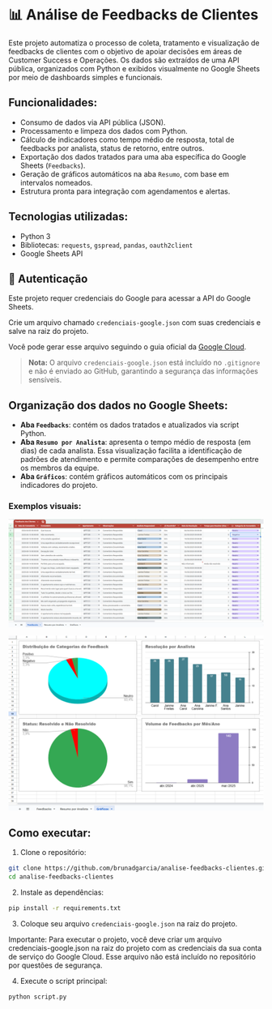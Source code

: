 # 📊 Análise de Feedbacks de Clientes

Este projeto automatiza o processo de coleta, tratamento e visualização de feedbacks de clientes com o objetivo de apoiar decisões em áreas de Customer Success e Operações. Os dados são extraídos de uma API pública, organizados com Python e exibidos visualmente no Google Sheets por meio de dashboards simples e funcionais.

## Funcionalidades:

- Consumo de dados via API pública (JSON).
- Processamento e limpeza dos dados com Python.
- Cálculo de indicadores como tempo médio de resposta, total de feedbacks por analista, status de retorno, entre outros.
- Exportação dos dados tratados para uma aba específica do Google Sheets (`Feedbacks`).
- Geração de gráficos automáticos na aba `Resumo`, com base em intervalos nomeados.
- Estrutura pronta para integração com agendamentos e alertas.

## Tecnologias utilizadas:

- Python 3
- Bibliotecas: `requests`, `gspread`, `pandas`, `oauth2client`
- Google Sheets API

## 🔐 Autenticação

Este projeto requer credenciais do Google para acessar a API do Google Sheets.

Crie um arquivo chamado `credenciais-google.json` com suas credenciais e salve na raiz do projeto.

Você pode gerar esse arquivo seguindo o guia oficial da [Google Cloud](https://cloud.google.com/docs/authentication/getting-started).

> **Nota:** O arquivo `credenciais-google.json` está incluído no `.gitignore` e não é enviado ao GitHub, garantindo a segurança das informações sensíveis.

## Organização dos dados no Google Sheets:

- **Aba `Feedbacks`**: contém os dados tratados e atualizados via script Python.
- **Aba `Resumo por Analista`**: apresenta o tempo médio de resposta (em dias) de cada analista. Essa visualização facilita a identificação de padrões de atendimento e permite comparações de desempenho entre os membros da equipe.
- **Aba `Gráficos`**: contém gráficos automáticos com os principais indicadores do projeto.

### Exemplos visuais:

![Dashboard com feedbacks](imgs/dashboard-feedbacks.png)

![Gráficos gerados automaticamente](imgs/graficos.png)

## Como executar:

1. Clone o repositório:  
```bash
git clone https://github.com/brunadgarcia/analise-feedbacks-clientes.git
cd analise-feedbacks-clientes
```
2. Instale as dependências:
```bash
pip install -r requirements.txt
```
3. Coloque seu arquivo `credenciais-google.json` na raiz do projeto.

Importante: Para executar o projeto, você deve criar um arquivo credenciais-google.json na raiz do projeto com as credenciais da sua conta de serviço do Google Cloud. Esse arquivo não está incluído no repositório por questões de segurança.

4. Execute o script principal:
```bash
python script.py
```
